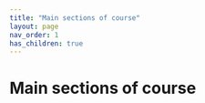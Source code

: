 ```yaml
---
title: "Main sections of course"
layout: page
nav_order: 1
has_children: true
---
```



# Main sections of course

